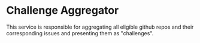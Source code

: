 # Challenge Aggregator

This service is responsible for aggregating all eligible github repos and their corresponding issues and presenting them as "challenges".
